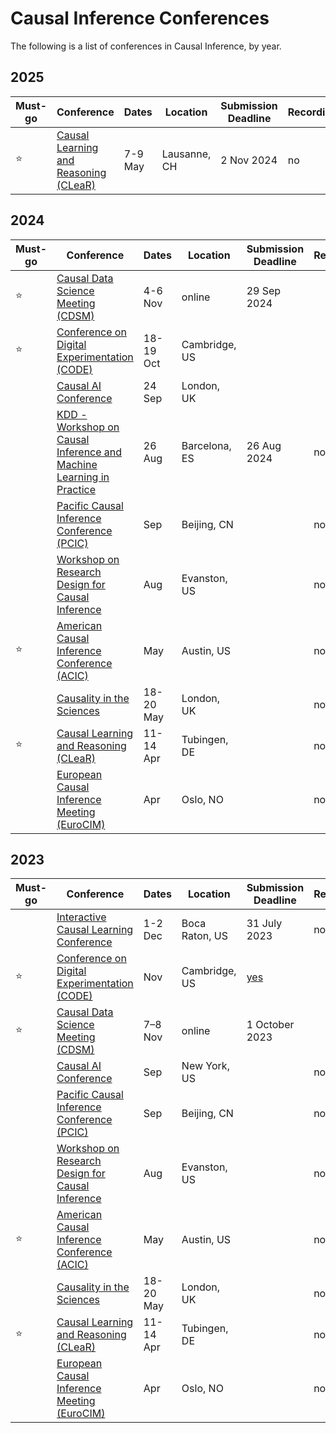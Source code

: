 # Causal Inference Conferences

The following is a list of conferences in Causal Inference, by year.

## 2025

| Must-go | Conference | Dates | Location | Submission Deadline | Recordings| 
| ------- | ---------- | ----- | -------- | ------------------- | --------- | 
| ⭐ | [Causal Learning and Reasoning (CLeaR)](https://www.cclear.cc/2025) | 7-9 May | Lausanne, CH | 2 Nov 2024 | no |


## 2024

| Must-go | Conference | Dates | Location | Submission Deadline | Recordings| 
| ------- | ---------- | ----- | -------- | ------------------- | --------- | 
| ⭐ | [Causal Data Science Meeting (CDSM)](https://www.causalscience.org/)| 4-6 Nov | online | 29 Sep 2024 | | |
| ⭐ | [Conference on Digital Experimentation (CODE)](https://ide.mit.edu/events/code24/) | 18-19 Oct | Cambridge, US | |
| | [Causal AI Conference](https://www.causalaiconference.com/) | 24 Sep | London, UK | | |
| | [KDD - Workshop on Causal Inference and Machine Learning in Practice](https://www.causalaiconference.com/) | 26 Aug | Barcelona, ES | 26 Aug 2024 | no |
| | [Pacific Causal Inference Conference (PCIC)](https://sci-info.org/annual-meeting/) | Sep | Beijing, CN | | no |
| | [Workshop on Research Design for Causal Inference](https://www.law.northwestern.edu/research-faculty/events/conferences/causalinference/) | Aug | Evanston, US | | no |
| ⭐ | [American Causal Inference Conference (ACIC)](https://sci-info.org/annual-meeting/) | May | Austin, US | | no |
| | [Causality in the Sciences](https://blogs.kent.ac.uk/jonw/conferences/cits/)| 18-20 May | London, UK | | no |
| ⭐ | [Causal Learning and Reasoning (CLeaR)](https://www.cclear.cc/) | 11-14 Apr | Tubingen, DE | | no |
| | [European Causal Inference Meeting (EuroCIM)](https://www.eurocim.org/) | Apr | Oslo, NO | | no |



## 2023

| Must-go | Conference | Dates | Location | Submission Deadline | Recordings| 
| ------- | ---------- | ----- | -------- | ------------------- | --------- | 
| | [Interactive Causal Learning Conference](http://interactivecausallearning.com/2023/) | 1-2 Dec | Boca Raton, US | 31 July 2023 | no |
| ⭐ | [Conference on Digital Experimentation (CODE)](https://ide.mit.edu/events/2023-conference-on-digital-experimentation-mit-codemit/) | Nov | Cambridge, US | [yes](https://www.youtube.com/playlist?list=PLNmZUX7tW6t9WKh0gnWZq6tUplQRbEciv) |
| ⭐ | [Causal Data Science Meeting (CDSM)](https://www.causalscience.org/meeting/)| 7–8 Nov | online | 1 October 2023 | | no |
| | [Causal AI Conference](https://www.causalaiconference.com/) | Sep | New York, US | | no |
| | [Pacific Causal Inference Conference (PCIC)](https://sci-info.org/annual-meeting/) | Sep | Beijing, CN | | no |
| | [Workshop on Research Design for Causal Inference](https://www.law.northwestern.edu/research-faculty/events/conferences/causalinference/) | Aug | Evanston, US | | no |
| ⭐ | [American Causal Inference Conference (ACIC)](https://sci-info.org/annual-meeting/) | May | Austin, US | | no |
| | [Causality in the Sciences](https://blogs.kent.ac.uk/jonw/conferences/cits/)| 18-20 May | London, UK | | no |
| ⭐ | [Causal Learning and Reasoning (CLeaR)](https://www.cclear.cc/) | 11-14 Apr | Tubingen, DE | | no |
| | [European Causal Inference Meeting (EuroCIM)](https://www.eurocim.org/) | Apr | Oslo, NO | | no |
